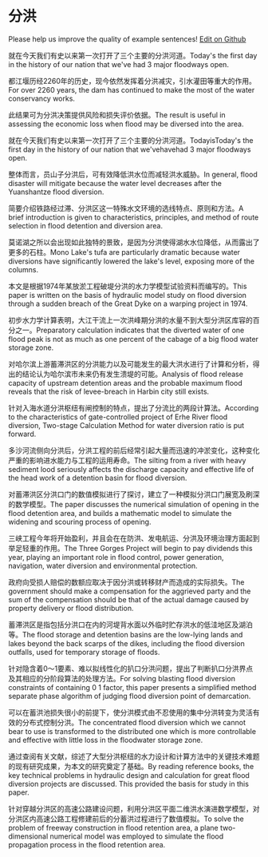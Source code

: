 # 分洪

Please help us improve the quality of example sentences! [Edit on Github](https://github.com/jiyushe/jiyu-example-sentence-source/blob/main/chinese/fenhong.md)

<p><span class="chinese">就在今天我们有史以来第一次打开了三个主要的分洪河道。</span><span class="english">Today's the first day in the history of our nation that we've had 3 major floodways open.</span></p>

<p><span class="chinese">都江堰历经2260年的历史，现今依然发挥着分洪减灾，引水灌田等重大的作用。</span><span class="english">For over 2260 years, the dam has continued to make the most of the water conservancy works.</span></p>

<p><span class="chinese">此结果可为分洪决策提供风险和损失评价依据。</span><span class="english">The result is useful in assessing the economic loss when flood may be diversed into the area.</span></p>

<p><span class="chinese">就在今天我们有史以来第一次打开了三个主要的分洪河道。</span><span class="english">TodayisToday's the first day in the history of our nation that we'vehavehad 3 major floodways open.</span></p>

<p><span class="chinese">整体而言，员山子分洪后，可有效降低洪水位而减轻洪水威胁。</span><span class="english">In general, flood disaster will mitigate because the water level decreases after the Yuanshantze flood diversion.</span></p>

<p><span class="chinese">简要介绍铁路经过滞、分洪区这一特殊水文环境的选线特点、原则和方法。</span><span class="english">A brief introduction is given to characteristics, principles, and method of route selection in flood detention and diversion area.</span></p>

<p><span class="chinese">莫诺湖之所以会出现如此独特的景致，是因为分洪使得湖水水位降低，从而露出了更多的石柱。</span><span class="english">Mono Lake's tufa are particularly dramatic because water diversions have significantly lowered the lake's level, exposing more of the columns.</span></p>

<p><span class="chinese">本文是根据1974年某放淤工程破堤分洪的水力学模型试验资料而编写的。</span><span class="english">This paper is written on the basis of hydraulic model study on flood diversion through a sudden breach of the Great Dyke on a warping project in 1974.</span></p>

<p><span class="chinese">初步水力学计算表明，大江干流上一次洪峰期分洪的水量不到大型分洪区库容的百分之一。</span><span class="english">Preparatory calculation indicates that the diverted water of one flood peak is not as much as one percent of the cabage of a big flood water storage zone.</span></p>

<p><span class="chinese">对哈尔滨上游蓄滞洪区的分洪能力以及可能发生的最大洪水进行了计算和分析，得出的结论认为哈尔滨市未来仍有发生溃堤的可能。</span><span class="english">Analysis of flood release capacity of upstream detention areas and the probable maximum flood reveals that the risk of levee-breach in Harbin city still exists.</span></p>

<p><span class="chinese">针对入海水道分洪枢纽有闸控制的特点，提出了分流比的两段计算法。</span><span class="english">According to the characteristics of gate-controlled project of Erhe River flood diversion, Two-stage Calculation Method for water diversion ratio is put forward.</span></p>

<p><span class="chinese">多沙河流侧向分洪后，分洪工程的前后经常引起大量而迅速的冲淤变化，这种变化严重的影响进水能力与工程的运用寿命。</span><span class="english">The silting from a river with heavy sediment lood seriously affects the discharge capacity and effective life of the head work of a detention basin for flood diversion.</span></p>

<p><span class="chinese">对蓄滞洪区分洪口门的数值模拟进行了探讨，建立了一种模拟分洪口门展宽及刷深的数学模型。</span><span class="english">The paper discusses the numerical simulation of opening in the flood detention area, and builds a mathematic model to simulate the widening and scouring process of opening.</span></p>

<p><span class="chinese">三峡工程今年将开始盈利，并且会在在防洪、发电航运、分洪及环境治理方面起到举足轻重的作用。</span><span class="english">The Three Gorges Project will begin to pay dividends this year, playing an important role in flood control, power generation, navigation, water diversion and environmental protection.</span></p>

<p><span class="chinese">政府向受损人赔偿的数额应取决于因分洪或转移财产而造成的实际损失。</span><span class="english">The government should make a compensation for the aggrieved party and the sum of the compensation should be that of the actual damage caused by property delivery or flood distribution.</span></p>

<p><span class="chinese">蓄滞洪区是指包括分洪口在内的河堤背水面以外临时贮存洪水的低洼地区及湖泊等。</span><span class="english">The flood storage and detention basins are the low-lying lands and lakes beyond the back scarps of the dikes, including the flood diversion outfalls, used for temporary storage of floods.</span></p>

<p><span class="chinese">针对隐含着0～1要素、难以拟线性化的扒口分洪问题，提出了判断扒口分洪界点及其相应的分阶段算法的处理方法。</span><span class="english">For solving blasting flood diversion constraints of containing 0 1 factor, this paper presents a simplified method separate phase algorithm of judging flood diversion point of demarcation.</span></p>

<p><span class="chinese">可以在蓄洪池损失很小的前提下，使分洪模式由不忍使用的集中分洪转变为灵活有效的分布式控制分洪。</span><span class="english">The concentrated flood diversion which we cannot bear to use is transformed to the distributed one which is more controllable and effective with little loss in the floodwater storage zone.</span></p>

<p><span class="chinese">通过查阅有关文献，综述了大型分洪枢纽的水力设计和计算方法中的关键技术难题的现有研究成果，为本文的研究奠定了基础。</span><span class="english">By reading reference books, the key technical problems in hydraulic design and calculation for great flood diversion projects are discussed. This provided the basis for study in this paper.</span></p>

<p><span class="chinese">针对穿越分洪区的高速公路建设问题，利用分洪区平面二维洪水演进数学模型，对分洪区内高速公路工程修建前后的分蓄洪过程进行了数值模拟。</span><span class="english">To solve the problem of freeway construction in flood retention area, a plane two-dimensional numerical model was employed to simulate the flood propagation process in the flood retention area.</span></p>


